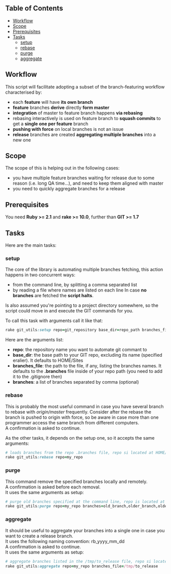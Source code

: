 ## Table of Contents
* [Workflow](#workflow)
* [Scope](#scope)
* [Prerequisites](#prerequisites)
* [Tasks](#tasks)
  * [setup](#setup)
  * [rebase](#rebase)
  * [purge](#purge)
  * [aggregate](#aggregate)

## Workflow
This script will facilitate adopting a subset of the branch-featuring workflow characterised by:
* each **feature** will have **its own branch**
* **feature** branches **derive** directly **form master**
* **integration** of master to feature branch happens **via rebasing**
* rebasing interactively is used on feature branch to **squash commits** to get a **single one per feature** branch
* **pushing with force** on local branches is not an issue
* **release** branches are created **aggregating multiple branches** into a new one

## Scope
The scope of this is helping out in the following cases:
* you have multiple feature branches waiting for release due to some reason (i.e. long QA time...), and need to keep them aligned with master
* you need to quickly aggregate branches for a release

## Prerequisites
You need **Ruby >= 2.1** and **rake >= 10.0**, further than **GIT >= 1.7**

## Tasks
Here are the main tasks:

### setup
The core of the library is automating multiple branches fetching, this action happens in two concurrent ways:  
* from the command line, by splitting a comma separated list
* by reading a file where names are listed on each line
In case **no branches** are fetched the **script halts**.

Is also assumed you're pointing to a project directory somewhere, so the script could move in and execute the GIT commands for you.

To call this task with arguments call it like that:
```ruby
rake git_utils:setup repo=git_repository base_dir=repo_path branches_file=file_listing_branches branches=list,of,branches,separated,by,comma
```
Here are the arguments list:
* **repo**: the repository name you want to automate git commant to
* **base_dir**: the base path to your GIT repo, excluding its name (specified eralier). It defaults to HOME/Sites
* **branches_file**: the path to the file, if any, listing the branches names. It defaults to the **.branches** file inside of your repo path (you need to add it to the .gitignore then)
* **branches**: a list of branches separated by comma (optional)

### rebase
This is probably the most useful command in case you have several branch to rebase with _origin/master_ frequently.
Consider after the rebase the branch is pushed to origin with force, so be aware in case more than one programmer access the same branch from different computers.  
A confirmation is asked to continue.  

As the other tasks, it depends on the setup one, so it accepts the same arguments:
```ruby
# loads branches from the repo .branches file, repo si located at HOME/Sites/my_repo
rake git_utils:rebase repo=my_repo
```

### purge
This command remove the specified branches locally and remotely.  
A confirmation is asked before each removal.  
It uses the same arguments as setup:
```ruby
# purge old branches specified at the command line, repo is located at HOME/Sites/my_repo
rake git_utils:purge repo=my_repo branches=old_branch,older_branch,oldest_branch
```

### aggregate
It should be useful to aggregate your branches into a single one in case you want to create a release branch.  
It uses the following naming convention: rb_yyyy_mm_dd  
A confirmation is asked to continue.  
It uses the same arguments as setup:
```ruby
# aggregate branches listed in the /tmp/to_release file, repo si located at HOME/Sites/my_repo
rake git_utils:aggregate repo=my_repo branches_file=/tmp/to_release
```
